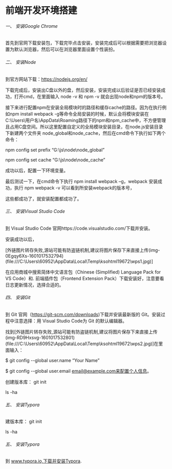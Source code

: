 # 前端开发环境搭建

###### 一、 安装Google Chrome

首先到官网下载安装包，下载完毕点击安装，安装完成后可以根据需要把浏览器设置为默认浏览器，然后可以在浏览器里面设置个性装扮。

###### 二、 安装Node

到官方网站下载：https://nodejs.org/en/

下载完成后，安装出C盘以外的盘，然后安装，安装完成以后验证是否已经安装成功，打开cmd，在里面输入 node -v 和 npm -v 就会出现node和npm的版本号。

接下来进行配置npm在安装全局模块时的路径和缓存cache的路径。因为在执行例如npm install webpack -g等命令全局安装的时候，默认会将模块安装在C:\Users\用户名\AppData\Roaming路径下的npm和npm_cache中，不方便管理且占用C盘空间。所以这里配置自定义的全局模块安装目录，在node.js安装目录下新建两个文件夹 node_global和node_cache，然后在cmd命令下执行如下两个命令：

npm config set prefix “G:\js\node\node_global”

npm config set cache “G:\js\node\node_cache”

成功以后，配置一下环境变量。

最后测试一下，在cmd命令下执行 npm install webpack –g，webpack 安装成功，执行 npm webpack -v 可以看到所安装webpack的版本号，

这些都成功了，就安装配置都成功了。

###### 三、 安装Visual Studio Code

到 Visual Studio Code 官网https://code.visualstudio.com/下载并安装。

安装成功以后，

[外链图片转存失败,源站可能有防盗链机制,建议将图片保存下来直接上传(img-0Egqy6Xs-1601017532794)(file:///C:\Users\60952\AppData\Local\Temp\ksohtml19672\wps1.jpg)]

在应用商城中搜索简体中文语言包（Chinese (Simplified) Language Pack for VS Code）和. 前端插件包（Frontend Extension Pack）下载安装好，注意要看日志更新情况，选择合适的。

###### 四、 安装Git

到 Git 官网（https://git-scm.com/downloads)下载并安装最新版的 Git。安装过程中注意选择：用 Visual Studio Code为 Git 的默认编辑器。

找到[外链图片转存失败,源站可能有防盗链机制,建议将图片保存下来直接上传(img-RD9Hxsvg-1601017532801)(file:///C:\Users\60952\AppData\Local\Temp\ksohtml19672\wps2.jpg)]在里面输入：

$ git config --global user.name “Your Name”

$ git config --global user.email email@example.com来配置个人信息。

创建版本库： git init

ls -ha

###### 五、 安装Typora

建版本库： git init

ls -ha

###### 五、 安装Typora

到 www.typora.io,下载并安装Typora.